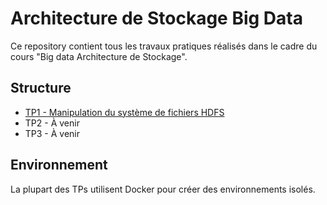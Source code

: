 # Architecture de Stockage Big Data

Ce repository contient tous les travaux pratiques réalisés dans le cadre du cours "Big data Architecture de Stockage".

## Structure

- [TP1 - Manipulation du système de fichiers HDFS](TP1-projet-hadoo/)
- TP2 - À venir
- TP3 - À venir

## Environnement

La plupart des TPs utilisent Docker pour créer des environnements isolés.

